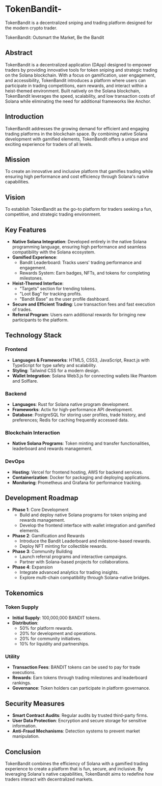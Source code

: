 # TokenBandit-
TokenBandit is a decentralized sniping and trading platform designed for the modern crypto trader.

TokenBandit: Outsmart the Market, Be the Bandit

## Abstract

TokenBandit is a decentralized application (DApp) designed to empower traders by providing innovative tools for token sniping and strategic trading on the Solana blockchain. With a focus on gamification, user engagement, and accessibility, TokenBandit introduces a platform where users can participate in trading competitions, earn rewards, and interact within a heist-themed environment. Built natively on the Solana blockchain, TokenBandit leverages the speed, scalability, and low transaction costs of Solana while eliminating the need for additional frameworks like Anchor.

## Introduction

TokenBandit addresses the growing demand for efficient and engaging trading platforms in the blockchain space. By combining native Solana development with gamified elements, TokenBandit offers a unique and exciting experience for traders of all levels.

## Mission

To create an innovative and inclusive platform that gamifies trading while ensuring high performance and cost efficiency through Solana's native capabilities.

## Vision

To establish TokenBandit as the go-to platform for traders seeking a fun, competitive, and strategic trading environment.

## Key Features

- **Native Solana Integration**: Developed entirely in the native Solana programming language, ensuring high performance and seamless compatibility with the Solana ecosystem.
- **Gamified Experience**:
  - Bandit Leaderboard: Tracks users' trading performance and engagement.
  - Rewards System: Earn badges, NFTs, and tokens for completing milestones.
- **Heist-Themed Interface**:
  - "Targets" section for trending tokens.
  - "Loot Bag" for tracking profits.
  - "Bandit Base" as the user profile dashboard.
- **Secure and Efficient Trading**: Low transaction fees and fast execution of trades.
- **Referral Program**: Users earn additional rewards for bringing new participants to the platform.

## Technology Stack

### Frontend

- **Languages & Frameworks**: HTML5, CSS3, JavaScript, React.js with TypeScript for type safety and scalability.
- **Styling**: Tailwind CSS for a modern design.
- **Wallet Integration**: Solana Web3.js for connecting wallets like Phantom and Solflare.

### Backend

- **Languages**: Rust for Solana native program development.
- **Frameworks**: Actix for high-performance API development.
- **Database**: PostgreSQL for storing user profiles, trade history, and preferences; Redis for caching frequently accessed data.

### Blockchain Interaction

- **Native Solana Programs**: Token minting and transfer functionalities, leaderboard and rewards management.

### DevOps

- **Hosting**: Vercel for frontend hosting, AWS for backend services.
- **Containerization**: Docker for packaging and deploying applications.
- **Monitoring**: Prometheus and Grafana for performance tracking.

## Development Roadmap

- **Phase 1**: Core Development
  - Build and deploy native Solana programs for token sniping and rewards management.
  - Develop the frontend interface with wallet integration and gamified elements.
- **Phase 2**: Gamification and Rewards
  - Introduce the Bandit Leaderboard and milestone-based rewards.
  - Deploy NFT minting for collectible rewards.
- **Phase 3**: Community Building
  - Launch referral programs and interactive campaigns.
  - Partner with Solana-based projects for collaborations.
- **Phase 4**: Expansion
  - Integrate advanced analytics for trading insights.
  - Explore multi-chain compatibility through Solana-native bridges.

## Tokenomics

### Token Supply

- **Initial Supply**: 100,000,000 BANDIT tokens.
- **Distribution**:
  - 50% for platform rewards.
  - 20% for development and operations.
  - 20% for community initiatives.
  - 10% for liquidity and partnerships.

### Utility

- **Transaction Fees**: BANDIT tokens can be used to pay for trade executions.
- **Rewards**: Earn tokens through trading milestones and leaderboard rankings.
- **Governance**: Token holders can participate in platform governance.

## Security Measures

- **Smart Contract Audits**: Regular audits by trusted third-party firms.
- **User Data Protection**: Encryption and secure storage for sensitive information.
- **Anti-Fraud Mechanisms**: Detection systems to prevent market manipulation.

## Conclusion

TokenBandit combines the efficiency of Solana with a gamified trading experience to create a platform that is fun, secure, and inclusive. By leveraging Solana's native capabilities, TokenBandit aims to redefine how traders interact with decentralized markets.
